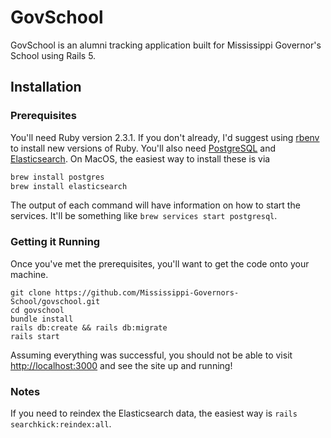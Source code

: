 # GovSchool

GovSchool is an alumni tracking application built for Mississippi Governor's School using
Rails 5.

## Installation

### Prerequisites

You'll need Ruby version 2.3.1. If you don't already, I'd suggest using [rbenv](https://github.com/rbenv/rbenv)
to install new versions of Ruby. 
You'll also need [PostgreSQL](https://www.postgresql.org/) and 
[Elasticsearch](https://www.elastic.co/products/elasticsearch). On MacOS, the easiest way 
to install these is via

```sh
brew install postgres
brew install elasticsearch
```

The output of each command will have information on how to start the services. It'll be
something like `brew services start postgresql`.

### Getting it Running

Once you've met the prerequisites, you'll want to get the code onto your machine. 

```
git clone https://github.com/Mississippi-Governors-School/govschool.git
cd govschool
bundle install
rails db:create && rails db:migrate
rails start
```

Assuming everything was successful, you should not be able to visit 
[http://localhost:3000](http://localhost:3000) and see the site up and running!

### Notes

If you need to reindex the Elasticsearch data, the easiest way is `rails searchkick:reindex:all`.
